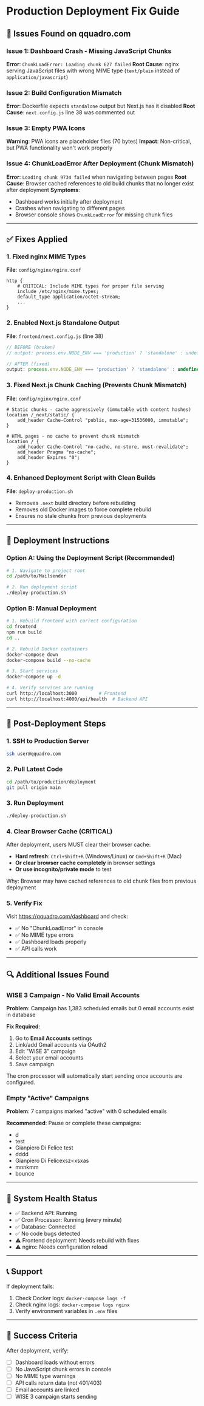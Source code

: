 # Production Deployment Fix Guide

## 🔴 Issues Found on qquadro.com

### Issue 1: Dashboard Crash - Missing JavaScript Chunks
**Error**: `ChunkLoadError: Loading chunk 627 failed`
**Root Cause**: nginx serving JavaScript files with wrong MIME type (`text/plain` instead of `application/javascript`)

### Issue 2: Build Configuration Mismatch
**Error**: Dockerfile expects `standalone` output but Next.js has it disabled
**Root Cause**: `next.config.js` line 38 was commented out

### Issue 3: Empty PWA Icons
**Warning**: PWA icons are placeholder files (70 bytes)
**Impact**: Non-critical, but PWA functionality won't work properly

### Issue 4: ChunkLoadError After Deployment (Chunk Mismatch)
**Error**: `Loading chunk 9734 failed` when navigating between pages
**Root Cause**: Browser cached references to old build chunks that no longer exist after deployment
**Symptoms**:
- Dashboard works initially after deployment
- Crashes when navigating to different pages
- Browser console shows `ChunkLoadError` for missing chunk files

---

## ✅ Fixes Applied

### 1. Fixed nginx MIME Types
**File**: `config/nginx/nginx.conf`
```nginx
http {
    # CRITICAL: Include MIME types for proper file serving
    include /etc/nginx/mime.types;
    default_type application/octet-stream;
    ...
}
```

### 2. Enabled Next.js Standalone Output
**File**: `frontend/next.config.js` (line 38)
```javascript
// BEFORE (broken)
// output: process.env.NODE_ENV === 'production' ? 'standalone' : undefined,

// AFTER (fixed)
output: process.env.NODE_ENV === 'production' ? 'standalone' : undefined,
```

### 3. Fixed Next.js Chunk Caching (Prevents Chunk Mismatch)
**File**: `config/nginx/nginx.conf`
```nginx
# Static chunks - cache aggressively (immutable with content hashes)
location /_next/static/ {
    add_header Cache-Control "public, max-age=31536000, immutable";
}

# HTML pages - no cache to prevent chunk mismatch
location / {
    add_header Cache-Control "no-cache, no-store, must-revalidate";
    add_header Pragma "no-cache";
    add_header Expires "0";
}
```

### 4. Enhanced Deployment Script with Clean Builds
**File**: `deploy-production.sh`
- Removes `.next` build directory before rebuilding
- Removes old Docker images to force complete rebuild
- Ensures no stale chunks from previous deployments

---

## 🚀 Deployment Instructions

### Option A: Using the Deployment Script (Recommended)

```bash
# 1. Navigate to project root
cd /path/to/Mailsender

# 2. Run deployment script
./deploy-production.sh
```

### Option B: Manual Deployment

```bash
# 1. Rebuild frontend with correct configuration
cd frontend
npm run build
cd ..

# 2. Rebuild Docker containers
docker-compose down
docker-compose build --no-cache

# 3. Start services
docker-compose up -d

# 4. Verify services are running
curl http://localhost:3000        # Frontend
curl http://localhost:4000/api/health  # Backend API
```

---

## 📝 Post-Deployment Steps

### 1. SSH to Production Server
```bash
ssh user@qquadro.com
```

### 2. Pull Latest Code
```bash
cd /path/to/production/deployment
git pull origin main
```

### 3. Run Deployment
```bash
./deploy-production.sh
```

### 4. Clear Browser Cache (CRITICAL)
After deployment, users MUST clear their browser cache:
- **Hard refresh**: `Ctrl+Shift+R` (Windows/Linux) or `Cmd+Shift+R` (Mac)
- **Or clear browser cache completely** in browser settings
- **Or use incognito/private mode** to test

Why: Browser may have cached references to old chunk files from previous deployment

### 5. Verify Fix
Visit https://qquadro.com/dashboard and check:
- ✅ No "ChunkLoadError" in console
- ✅ No MIME type errors
- ✅ Dashboard loads properly
- ✅ API calls work

---

## 🔍 Additional Issues Found

### WISE 3 Campaign - No Valid Email Accounts
**Problem**: Campaign has 1,383 scheduled emails but 0 email accounts exist in database

**Fix Required**:
1. Go to **Email Accounts** settings
2. Link/add Gmail accounts via OAuth2
3. Edit "WISE 3" campaign
4. Select your email accounts
5. Save campaign

The cron processor will automatically start sending once accounts are configured.

### Empty "Active" Campaigns
**Problem**: 7 campaigns marked "active" with 0 scheduled emails

**Recommended**: Pause or complete these campaigns:
- d
- test
- Gianpiero Di Felice test
- dddd
- Gianpiero Di Felicexsz<xsxas
- mnnkmm
- bounce

---

## 🏥 System Health Status

- ✅ Backend API: Running
- ✅ Cron Processor: Running (every minute)
- ✅ Database: Connected
- ✅ No code bugs detected
- ⚠️ Frontend deployment: Needs rebuild with fixes
- ⚠️ nginx: Needs configuration reload

---

## 📞 Support

If deployment fails:
1. Check Docker logs: `docker-compose logs -f`
2. Check nginx logs: `docker-compose logs nginx`
3. Verify environment variables in `.env` files

---

## 🎯 Success Criteria

After deployment, verify:
- [ ] Dashboard loads without errors
- [ ] No JavaScript chunk errors in console
- [ ] No MIME type warnings
- [ ] API calls return data (not 401/403)
- [ ] Email accounts are linked
- [ ] WISE 3 campaign starts sending
